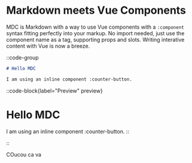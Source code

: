 # Markdown meets Vue Components

MDC is Markdown with a way to use Vue components with a `:component` syntax fitting perfectly into your markup. No import needed, just use the component name as a tag, supporting props and slots. Writing interative content with Vue is now a breeze.

::code-group

```md [MDC]
# Hello MDC

I am using an inline component :counter-button.
```
::code-block{label="Preview" preview}
  # Hello MDC

I am using an inline component :counter-button.
::

::

COucou ca va
